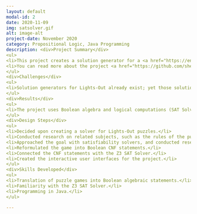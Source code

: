 ```yaml
---
layout: default
modal-id: 2
date: 2020-11-09
img: satsolver.gif
alt: image-alt
project-date: November 2020
category: Propositional Logic, Java Programming
description: <div>Project Summary</div>
<ul>
<li>This project creates a solution generator for a <a href="https://en.wikipedia.org/wiki/Lights_Out_(game)"> Lights-Out game </a> of any square size by Boolean satisfiability using the Java Z3 SAT Solver Library.</li>
<li>You can read more about the project <a href="https://github.com/shen02/CS2800Project">here</a>.</li>
</ul>
<div>Challenges</div>
<ul>
<li>Solution generators for Lights-Out already exist; yet those solutions are found using linear algebraic methods.&nbsp;</li>
</ul>
<div>Results</div>
<ul>
<li>The project uses Boolean algebra and logical computations (SAT Solver) to solve the puzzles, instead.&nbsp;</li>
</ul>
<div>Design Steps</div>
<ul>
<li>Decided upon creating a solver for Lights-Out puzzles.</li>
<li>Conducted research on related subjects, such as the rules of the puzzle and the pre-existing solver methods.</li>
<li>Approached the goal with satisfiability solvers, and conducted research accordingly.</li>
<li>Reformulated the game into Boolean CNF statements.</li>
<li>Connected the CNF statements with the Z3 SAT Solver.</li>
<li>Created the interactive user interfaces for the project.</li>
</ul>
<div>Skills Developed</div>
<ul>
<li>Translation of puzzle games into Boolean algebraic statements.</li>
<li>Familiarity with the Z3 SAT Solver.</li>
<li>Programming in Java.</li>
</ul>

---
```

